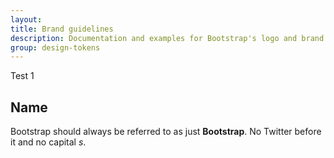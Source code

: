 ```yaml
---
layout: 
title: Brand guidelines
description: Documentation and examples for Bootstrap's logo and brand usage guidelines.
group: design-tokens
---
```


Test 1

## Name

Bootstrap should always be referred to as just **Bootstrap**. No Twitter before it and no capital _s_.